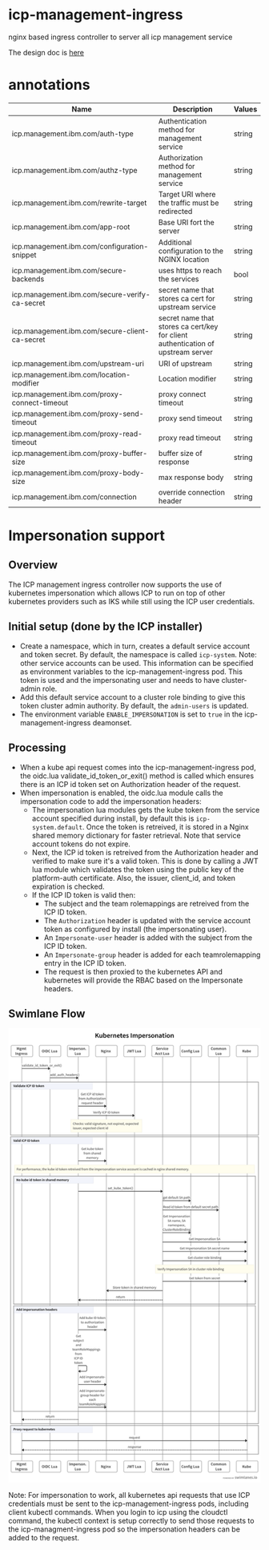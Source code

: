 # icp-management-ingress
nginx based ingress controller to server all icp management service

The design doc is [here](https://github.ibm.com/IBMPrivateCloud/roadmap/blob/master/feature-specs/kubernetes/management-ingress-controller-refactor.md)

# annotations

| Name | Description | Values |
| --- | --- | --- |
| icp.management.ibm.com/auth-type | Authentication method for management service | string |
| icp.management.ibm.com/authz-type | Authorization method for management service | string |
| icp.management.ibm.com/rewrite-target | Target URI where the traffic must be redirected | string |
| icp.management.ibm.com/app-root | Base URI fort the server | string |
| icp.management.ibm.com/configuration-snippet | Additional configuration to the NGINX location | string |
| icp.management.ibm.com/secure-backends | uses https to reach the services | bool |
| icp.management.ibm.com/secure-verify-ca-secret | secret name that stores ca cert for upstream service | string |
| icp.management.ibm.com/secure-client-ca-secret | secret name that stores ca cert/key for client authentication of upstream server | string |
| icp.management.ibm.com/upstream-uri | URI of upstream | string |
| icp.management.ibm.com/location-modifier | Location modifier | string |
| icp.management.ibm.com/proxy-connect-timeout | proxy connect timeout | string |
| icp.management.ibm.com/proxy-send-timeout | proxy send timeout | string |
| icp.management.ibm.com/proxy-read-timeout | proxy read timeout | string |
| icp.management.ibm.com/proxy-buffer-size | buffer size of response | string |
| icp.management.ibm.com/proxy-body-size | max response body | string |
| icp.management.ibm.com/connection | override connection header | string |

# Impersonation support
## Overview
The ICP management ingress controller now supports the use of kubernetes impersonation which allows ICP to run on top
of other kubernetes providers such as IKS while still using the ICP user credentials. 

## Initial setup (done by the ICP installer)
* Create a namespace, which in turn, creates a default service account and token secret.  By default, the namespace is called `icp-system`.  Note: other 
service accounts can be used.  This information can be specified as environment variables to the icp-management-ingress pod.  This token is used and the impersonating user and needs to have cluster-admin role.
* Add this default service account to a cluster role binding to give this token cluster admin authority.  By default, the `admin-users` is updated.
* The environment variable `ENABLE_IMPERSONATION` is set to `true` in the icp-management-ingress deamonset.

## Processing
* When a kube api request comes into the icp-management-ingress pod, the oidc.lua validate_id_token_or_exit() method is called which ensures there
is an ICP id token set on Authorization header of the request.
* When impersonation is enabled, the oidc.lua module calls the impersonation code to add the impersonation headers:
  * The impersonation lua modules gets the kube token from the service account specified during install, by default this is `icp-system.default`.  Once
  the token is retreived, it is stored in a Nginx shared memory dictionary for faster retrieval.  Note that service account tokens do
  not expire.
  * Next, the ICP id token is retreived from the Authorization header and verified to make sure it's a valid token.  This is done by calling a JWT lua
  module which validates the token using the public key of the platform-auth certificate.  Also, the issuer, client_id, and token expiration is checked.
  * If the ICP ID token is valid then:
     * The subject and the team rolemappings are retreived from the ICP ID token.
     * The `Authorization` header is updated with the service account token as configured by install (the impersonating user).
     * An `Impersonate-user` header is added with the subject from the ICP ID token.
     * An `Impersonate-group` header is added for each teamrolemapping entry in the ICP ID token.
     * The request is then proxied to the kubernetes API and kubernetes will provide the RBAC based on the Impersonate headers.
## Swimlane Flow
![image](swimlanes/impersonation.png)

Note: For impersonation to work, all kubernetes api requests that use ICP credentials must be sent to the icp-management-ingress pods, including client kubectl commands.  When you login to icp using the cloudctl command, the kubectl context is setup correctly to send those requests to the icp-managment-ingress
pod so the impersonation headers can be added to the request.



